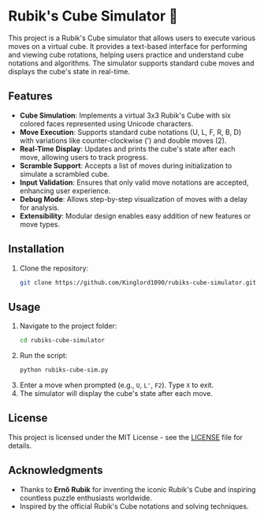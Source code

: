 
# Rubik's Cube Simulator 🎲

This project is a Rubik's Cube simulator that allows users to execute various moves on a virtual cube. It provides a text-based interface for performing and viewing cube rotations, helping users practice and understand cube notations and algorithms. The simulator supports standard cube moves and displays the cube's state in real-time.

## Features

- **Cube Simulation**: Implements a virtual 3x3 Rubik's Cube with six colored faces represented using Unicode characters.
- **Move Execution**: Supports standard cube notations (U, L, F, R, B, D) with variations like counter-clockwise (') and double moves (2).
- **Real-Time Display**: Updates and prints the cube's state after each move, allowing users to track progress.
- **Scramble Support**: Accepts a list of moves during initialization to simulate a scrambled cube.
- **Input Validation**: Ensures that only valid move notations are accepted, enhancing user experience.
- **Debug Mode**: Allows step-by-step visualization of moves with a delay for analysis.
- **Extensibility**: Modular design enables easy addition of new features or move types.

## Installation

1. Clone the repository:
    ```bash
    git clone https://github.com/Kinglord1090/rubiks-cube-simulator.git
    ```

## Usage

1. Navigate to the project folder:
    ```bash
    cd rubiks-cube-simulator
    ```
2. Run the script:
    ```bash
    python rubiks-cube-sim.py
    ```
3. Enter a move when prompted (e.g., `U`, `L'`, `F2`). Type `X` to exit.
4. The simulator will display the cube's state after each move.

## License

This project is licensed under the MIT License - see the [LICENSE](LICENSE) file for details.

## Acknowledgments

- Thanks to **Ernő Rubik** for inventing the iconic Rubik's Cube and inspiring countless puzzle enthusiasts worldwide.
- Inspired by the official Rubik's Cube notations and solving techniques.
